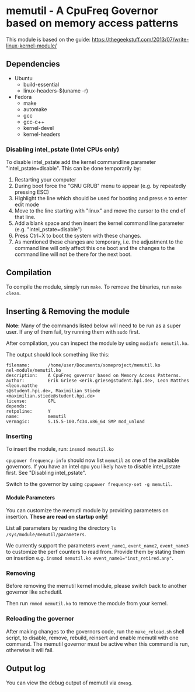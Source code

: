 # memutil - A CpuFreq Governor based on memory access patterns

This module is based on the guide: https://thegeekstuff.com/2013/07/write-linux-kernel-module/


## Dependencies

- Ubuntu
    - build-essential
    - linux-headers-$(uname -r)
- Fedora
    - make
    - automake
    - gcc
    - gcc-c++
    - kernel-devel
    - kernel-headers

### Disabling intel_pstate (Intel CPUs only)

To disable intel_pstate add the kernel commandline parameter "intel_pstate=disable". This can be done temporarily by:
1. Restarting your computer
2. During boot force the "GNU GRUB" menu to appear (e.g. by repeatedly pressing ESC)
3. Highlight the line which should be used for booting and press e to enter edit mode
4. Move to the line starting with "linux" and move the cursor to the end of that line.
5. Add a blank space and then insert the kernel command line parameter (e.g. "intel_pstate=disable")
6. Press Ctrl+X to boot the system with these changes.
7. As mentioned these changes are temporary, i.e. the adjustment to the command line will only affect this one boot and the changes to the command line
    will not be there for the next boot.

## Compilation

To compile the module, simply run `make`.
To remove the binaries, run `make clean`.

## Inserting & Removing the module

**Note:** Many of the commands listed below will need to be run as a super user.
If any of them fail, try running them with `sudo` first.

After compilation, you can inspect the module by using `modinfo memutil.ko`.

The output should look something like this:
```
filename:       /home/user/Documents/someproject/memutil.ko
nel-module/memutil.ko
description:    A CpuFreq governor based on Memory Access Patterns.
author:         Erik Griese <erik.griese@student.hpi.de>, Leon Matthes <leon.matthe
s@student.hpi.de>, Maximilian Stiede <maximilian.stiede@student.hpi.de>
license:        GPL
depends:
retpoline:      Y
name:           memutil
vermagic:       5.15.5-100.fc34.x86_64 SMP mod_unload
```


### Inserting

To insert the module, run: `insmod memutil.ko`

`cpupower frequency-info` should now list `memutil` as one of the available governors.
If you have an intel cpu you likely have to disable intel_pstate first. See "Disabling intel_pstate".

Switch to the governor by using `cpupower frequency-set -g memutil`.


#### Module Parameters

You can customize the memutil module by providing parameters on insertion. **These are read on startup only!**

List all parameters by reading the directory `ls /sys/module/memutil/parameters`.

We currently support the parameters `event_name1`, `event_name2`, `event_name3` to customize the perf counters to read from. Provide them by stating them on insertion e.g. `insmod memutil.ko event_name1="inst_retired.any"`.


### Removing

Before removing the memutil kernel module, please switch back to another governor like schedutil.

Then run `rmmod memutil.ko` to remove the module from your kernel.


### Reloading the governor

After making changes to the governors code, run the `make_reload.sh` shell script, to disable, remove, rebuild, reinsert and enable memutil with one command.
The memutil governor must be active when this command is run, otherwise it will fail.


## Output log
You can view the debug output of memutil via `dmesg`.

